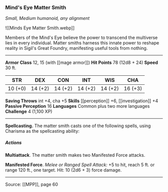 ### Mind's Eye Matter Smith
_Small, Medium humanoid, any alignment_

![[Minds Eye Matter Smith.webp]]

Members of the Mind's Eye believe the power to transcend the multiverse lies in every individual. Matter smiths harness this innate power to reshape reality in Sigil's Great Foundry, manifesting useful tools from nothing.




---

**Armor Class** 12, 15 (with [[mage armor]])
**Hit Points** 78 (12d8 + 24)
**Speed** 30 ft.

| STR     | DEX     | CON     | INT     | WIS     | CHA     |
|---------|---------|---------|---------|---------|---------|
| 10 (+0) | 14 (+2) | 14 (+2) | 14 (+2) | 14 (+2) | 16 (+3) |

**Saving Throws** int +4, cha +5
**Skills** [[perception]] +6, [[investigation]] +4
**Passive Perception** 16
**Languages** Common plus two more languages
**Challenge** 4 (1,100 XP)

---

**Spellcasting.** The matter smith casts one of the following spells, using Charisma as the spellcasting ability:

##### Actions
**Multiattack**. The matter smith makes two Manifested Force attacks.

**Manifested Force**. _Melee or Ranged Spell Attack:_ +5 to hit, reach 5 ft. or range 120 ft., one target. Hit: 10 (2d6 + 3) force damage.


---

Source: [[MPP]], page 60